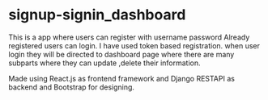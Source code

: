 # signup-signin_dashboard
This is a app where users can register with username password 
Already registered users can login.
I have used token based registration.
when user login they will be directed to dashboard page where there are many subparts where they can update ,delete their information.

Made using React.js as frontend framework and Django RESTAPI as backend and Bootstrap for designing.
